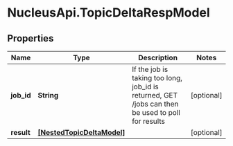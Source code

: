 # NucleusApi.TopicDeltaRespModel

## Properties
Name | Type | Description | Notes
------------ | ------------- | ------------- | -------------
**job_id** | **String** | If the job is taking too long, job_id is returned, GET /jobs can then be used to poll for results | [optional] 
**result** | [**[NestedTopicDeltaModel]**](NestedTopicDeltaModel.md) |  | [optional] 


